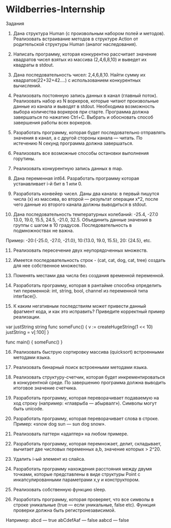 # Wildberries-Internship

Задания
1. Дана структура Human (с произвольным набором полей и методов). Реализовать встраивание методов в структуре Action от родительской структуры Human (аналог наследования).

2. Написать программу, которая конкурентно рассчитает значение квадратов чисел взятых из массива (2,4,6,8,10) и выведет их квадраты в stdout.


3. Дана последовательность чисел: 2,4,6,8,10. Найти сумму их квадратов(22+32+42….) с использованием конкурентных вычислений.


4. Реализовать постоянную запись данных в канал (главный поток). Реализовать набор из N воркеров, которые читают произвольные данные из канала и выводят в stdout. Необходима возможность выбора количества воркеров при старте.
Программа должна завершаться по нажатию Ctrl+C. Выбрать и обосновать способ завершения работы всех воркеров.


5. Разработать программу, которая будет последовательно отправлять значения в канал, а с другой стороны канала — читать. По истечению N секунд программа должна завершаться.


6. Реализовать все возможные способы остановки выполнения горутины. 


7. Реализовать конкурентную запись данных в map.


8. Дана переменная int64. Разработать программу которая устанавливает i-й бит в 1 или 0.


9. Разработать конвейер чисел. Даны два канала: в первый пишутся числа (x) из массива, во второй — результат операции x*2, после чего данные из второго канала должны выводиться в stdout.


10. Дана последовательность температурных колебаний: -25.4, -27.0 13.0, 19.0, 15.5, 24.5, -21.0, 32.5. Объединить данные значения в группы с шагом в 10 градусов. Последовательность в подмножноствах не важна.


Пример: -20:{-25.0, -27.0, -21.0}, 10:{13.0, 19.0, 15.5}, 20: {24.5}, etc.


11. Реализовать пересечение двух неупорядоченных множеств.


12. Имеется последовательность строк - (cat, cat, dog, cat, tree) создать для нее собственное множество.


13. Поменять местами два числа без создания временной переменной.


14. Разработать программу, которая в рантайме способна определить тип переменной: int, string, bool, channel из переменной типа interface{}.


15. К каким негативным последствиям может привести данный фрагмент кода, и как это исправить? Приведите корректный пример реализации.

var justString string
func someFunc() {
  v := createHugeString(1 << 10)
  justString = v[:100]
}

func main() {
  someFunc()
}


16. Реализовать быструю сортировку массива (quicksort) встроенными методами языка.


17. Реализовать бинарный поиск встроенными методами языка.


18. Реализовать структуру-счетчик, которая будет инкрементироваться в конкурентной среде. По завершению программа должна выводить итоговое значение счетчика.


19. Разработать программу, которая переворачивает подаваемую на ход строку (например: «главрыба — абырвалг»). Символы могут быть unicode.


20. Разработать программу, которая переворачивает слова в строке. 
Пример: «snow dog sun — sun dog snow».


21. Реализовать паттерн «адаптер» на любом примере.


22. Разработать программу, которая перемножает, делит, складывает, вычитает две числовых переменных a,b, значение которых > 2^20.


23. Удалить i-ый элемент из слайса.


24. Разработать программу нахождения расстояния между двумя точками, которые представлены в виде структуры Point с инкапсулированными параметрами x,y и конструктором.


25. Реализовать собственную функцию sleep.


26. Разработать программу, которая проверяет, что все символы в строке уникальные (true — если уникальные, false etc). Функция проверки должна быть регистронезависимой.

Например: 
abcd — true
abCdefAaf — false
aabcd — false
